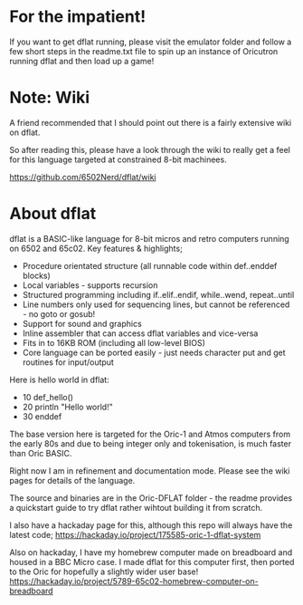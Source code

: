 # For the impatient!
If you want to get dflat running, please visit the emulator folder and follow a few short steps in the readme.txt file to spin up an instance of Oricutron running dflat and then load up a game!

# Note: Wiki
A friend recommended that I should point out there is a fairly extensive wiki on dflat.

So after reading this, please have a look through the wiki to really get a feel for this language targeted at constrained 8-bit machinees.

https://github.com/6502Nerd/dflat/wiki


# About dflat
dflat is a BASIC-like language for 8-bit micros and retro computers running on 6502 and 65c02.  Key features & highlights;
* Procedure orientated structure (all runnable code within def..enddef blocks)
* Local variables - supports recursion
* Structured programming including if..elif..endif, while..wend, repeat..until
* Line numbers only used for sequencing lines, but cannot be referenced - no goto or gosub!
* Support for sound and graphics
* Inline assembler that can access dflat variables and vice-versa
* Fits in to 16KB ROM (including all low-level BIOS)
* Core language can be ported easily - just needs character put and get routines for input/output

Here is hello world in dflat:
* 10 def_hello()
* 20   println "Hello world!"
* 30 enddef

The base version here is targeted for the Oric-1 and Atmos computers from the early 80s and due to being integer only and tokenisation, is much faster than Oric BASIC.

Right now I am in refinement and documentation mode. Please see the wiki pages for details of the language.

The source and binaries are in the Oric-DFLAT folder - the readme provides a quickstart guide to try dflat rather wihtout building it from scratch.

I also have a hackaday page for this, although this repo will always have the latest code;
https://hackaday.io/project/175585-oric-1-dflat-system

Also on hackaday, I have my homebrew computer made on breadboard and housed in a BBC Micro case. I made dflat for this computer first, then ported to the Oric for hopefully a slightly wider user base!
https://hackaday.io/project/5789-65c02-homebrew-computer-on-breadboard
